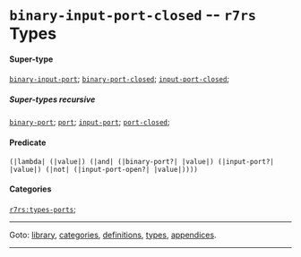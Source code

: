 

<a id='type__r7rs__binary-input-port-closed'></a>

# `binary-input-port-closed` -- `r7rs` Types


#### Super-type

[`binary-input-port`](../../r7rs/types/binary-input-port.md#type__r7rs__binary-input-port);
[`binary-port-closed`](../../r7rs/types/binary-port-closed.md#type__r7rs__binary-port-closed);
[`input-port-closed`](../../r7rs/types/input-port-closed.md#type__r7rs__input-port-closed);


##### Super-types recursive

[`binary-port`](../../r7rs/types/binary-port.md#type__r7rs__binary-port);
[`port`](../../r7rs/types/port.md#type__r7rs__port);
[`input-port`](../../r7rs/types/input-port.md#type__r7rs__input-port);
[`port-closed`](../../r7rs/types/port-closed.md#type__r7rs__port-closed);


#### Predicate

```
(|lambda| (|value|) (|and| (|binary-port?| |value|) (|input-port?| |value|) (|not| (|input-port-open?| |value|))))
```


#### Categories

[`r7rs:types-ports`](../../r7rs/categories/r7rs_3a_types-ports.md#category__r7rs__r7rs_3a_types-ports);

----

Goto: [library](../../r7rs/_index.md#library__r7rs), [categories](../../r7rs/categories/_index.md#toc__r7rs__categories), [definitions](../../r7rs/definitions/_index.md#toc__r7rs__definitions), [types](../../r7rs/types/_index.md#toc__r7rs__types), [appendices](../../r7rs/appendices/_index.md#toc__r7rs__appendices).

----

